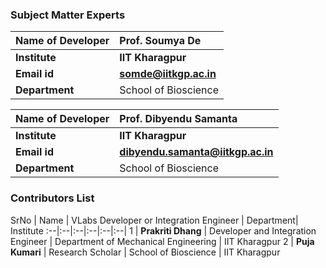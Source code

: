 ### Subject Matter Experts

<b>Name of Developer | <b> Prof. Soumya De 
:--|:--|
<b> Institute | <b>  IIT Kharagpur
<b> Email id|     <b>  somde@iitkgp.ac.in
<b> Department |  School of Bioscience

<b>Name of Developer | <b>  Prof. Dibyendu Samanta 
:--|:--|
<b> Institute | <b>  IIT Kharagpur
<b> Email id|     <b>  dibyendu.samanta@iitkgp.ac.in
<b> Department |  School of Bioscience

### Contributors List

SrNo | Name | VLabs Developer or Integration Engineer | Department| Institute 
:--|:--|:--|:--|:--|:--|
1 | **Prakriti Dhang** | Developer and Integration Engineer | Department of Mechanical Engineering | IIT Kharagpur 
2 | **Puja Kumari** | Research Scholar | School of Bioscience | IIT Kharagpur 